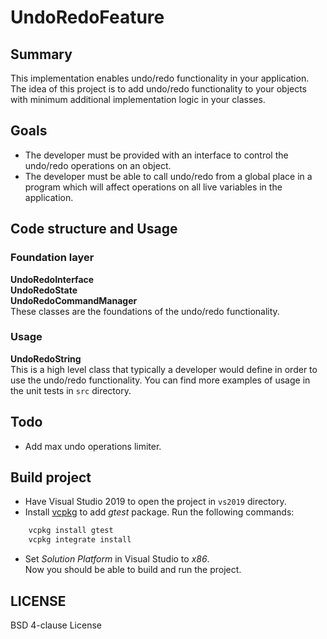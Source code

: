 # UndoRedoFeature

## Summary
This implementation enables undo/redo functionality in your application. The idea of this project is to add undo/redo functionality to your objects with minimum additional implementation logic in your classes.

## Goals
- The developer must be provided with an interface to control the undo/redo operations on an object.
- The developer must be able to call undo/redo from a global place in a program which will affect operations on all live variables in the application.

## Code structure and Usage
### Foundation layer
**UndoRedoInterface**  
**UndoRedoState**  
**UndoRedoCommandManager**  
These classes are the foundations of the undo/redo functionality. 
### Usage
**UndoRedoString**  
This is a high level class that typically a developer would define in order to use the undo/redo functionality.
You can find more examples of usage in the unit tests in `src` directory.

## Todo
- Add max undo operations limiter. 

## Build project

- Have Visual Studio 2019 to open the project in `vs2019` directory.
- Install [vcpkg](https://github.com/Microsoft/vcpkg) to add _gtest_ package. Run the following commands:
````sh
    vcpkg install gtest
    vcpkg integrate install
````
- Set _Solution Platform_ in Visual Studio to _x86_.  
Now you should be able to build and run the project.

## LICENSE
BSD 4-clause License

